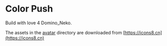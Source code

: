 # Color Push
Build with love 4 Domino_Neko.

The assets in the [avatar](https://chengxu1973.github.io/color_push_mock_data/avatar) directory are downloaded from [https://icons8.cn](https://icons8.cn)
